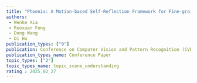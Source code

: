 ```yaml
---  
title: "Phoenix: A Motion-based Self-Reflection Framework for Fine-grained Robotic Action Correction"  
authors:  
 - Wenke Xia
 - Ruoxuan Feng
 - Dong Wang
 - Di Hu
publication_types: ["9"]  
publication: Conference on Computer Vision and Pattern Recognition (CVPR) 2025
publication_types_name: Conference Paper  
topic_types: ["2"]
topic_types_name: topic_scene_understanding
rating : 2025_02_27
---  
```

